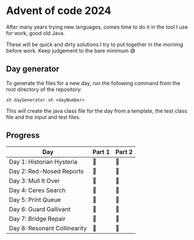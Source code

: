 # Advent of code 2024

After many years trying new languages, comes time to do it in the tool I use for work, good old Java.

These will be quick and dirty solutions I try to put together in the morning before work.
Keep judgement to the bare minimum 😅

## Day generator
To generate the files for a new day, run the following command from the root directory of the repository:

```sh dayGenerator.sh <dayNumber>```

This will create the java class file for the day from a template, the test class file and the input and test files.

## Progress

| Day                   | Part 1 | Part 2 |
|-----------------------|--------|-------|
| Day 1: Historian Hysteria | 🌟     | 🌟    |
| Day 2: Red-Nosed Reports | 🌟     | 🌟    |
| Day 3: Mull It Over   | 🌟     | 🌟    |
| Day 4: Ceres Search   | 🌟     | 🌟    |
| Day 5: Print Queue    | 🌟     | 🌟    |
| Day 6: Guard Gallivant | 🌟     | 🌟    |
| Day 7: Bridge Repair    | 🌟     | 🌟    |
| Day 8: Resonant Collinearity    |     🌟   |  🌟     |
